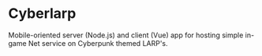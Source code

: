 # Cyberlarp
Mobile-oriented server (Node.js) and client (Vue) app for hosting simple in-game Net service on Cyberpunk themed LARP's.
